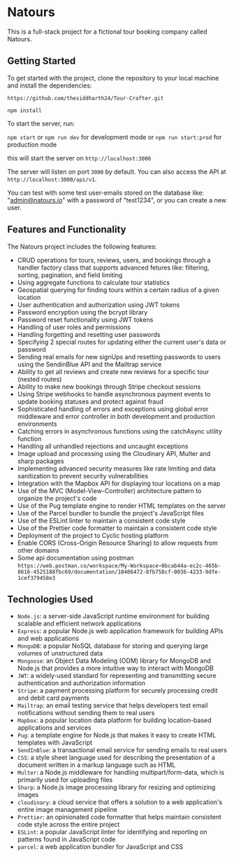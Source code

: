 # Natours

This is a full-stack project for a fictional tour booking company called Natours.

## Getting Started

To get started with the project, clone the repository to your local machine and install the dependencies:

`https://github.com/thesiddharth24/Tour-Crafter.git`

`npm install`

To start the server, run:

`npm start` or `npm run dev` for development mode or `npm run start:prod` for production mode

this will start the server on `http://localhost:3000`

The server will listen on port `3000` by default. You can also access the API at `http://localhost:3000/api/v1`.

You can test with some test user-emails stored on the database like: "admin@natours.io" with a password of "test1234", or you can create a new user.


## Features and Functionality

The Natours project includes the following features:

- CRUD operations for tours, reviews, users, and bookings through a handler factory class that supports advanced fetures like: filtering, sorting, pagination, and field limiting
- Using aggregate functions to calculate tour statistics
- Geospatial querying for finding tours within a certain radius of a given location
- User authentication and authorization using JWT tokens
- Password encryption using the bcrypt library
- Password reset functionality using JWT tokens
- Handling of user roles and permissions
- Handling forgetting and resetting user passwords
- Specifying 2 special routes for updating either the current user's data or password
- Sending real emails for new signUps and resetting passwords to users using the SendinBlue API and the Mailtrap service
- Ability to get all reviews and create new reviews for a specific tour (nested routes)
- Ability to make new bookings through Stripe checkout sessions
- Using Stripe webhooks to handle asynchronous payment events to update booking statuses and protect against fraud
- Sophisticated handling of errors and exceptions using global error middleware and error controller in both development and production environments
- Catching errors in asynchronous functions using the catchAsync utility function
- Handling all unhandled rejections and uncaught exceptions
- Image upload and processing using the Cloudinary API, Multer and sharp packages
- Implementing advanced security measures like rate limiting and data sanitization to prevent security vulnerabilities
- Integration with the Mapbox API for displaying tour locations on a map
- Use of the MVC (Model-View-Controller) architecture pattern to organize the project's code
- Use of the Pug template engine to render HTML templates on the server
- Use of the Parcel bundler to bundle the project's JavaScript files
- Use of the ESLint linter to maintain a consistent code style
- Use of the Prettier code formatter to maintain a consistent code style
- Deployment of the project to Cyclic hosting platform
- Enable CORS (Cross-Origin Resource Sharing) to allow requests from other domains
- Some api documentation using postman
  `https://web.postman.co/workspace/My-Workspace~0bcab44a-ec2c-465b-8616-4525188fbc69/documentation/18406472-8fb758cf-0036-4233-9dfe-1cef379458e3`

## Technologies Used

- `Node.js`: a server-side JavaScript runtime environment for building scalable and efficient network applications
- `Express`: a popular Node.js web application framework for building APIs and web applications
- `MongoDB`: a popular NoSQL database for storing and querying large volumes of unstructured data
- `Mongoose`: an Object Data Modeling (ODM) library for MongoDB and Node.js that provides a more intuitive way to interact with MongoDB
- `JWT`: a widely-used standard for representing and transmitting secure authentication and authorization information
- `Stripe`: a payment processing platform for securely processing credit and debit card payments
- `Mailtrap`: an email testing service that helps developers test email notifications without sending them to real users
- `Mapbox`: a popular location data platform for building location-based applications and services
- `Pug`: a template engine for Node.js that makes it easy to create HTML templates with JavaScript
- `SendInBlue`: a transactional email service for sending emails to real users
- `CSS`: a style sheet language used for describing the presentation of a document written in a markup language such as HTML
- `Multer`: a Node.js middleware for handling multipart/form-data, which is primarily used for uploading files
- `Sharp`: a Node.js image processing library for resizing and optimizing images
- `cloudinary`: a cloud service that offers a solution to a web application's entire image management pipeline
- `Prettier`: an opinionated code formatter that helps maintain consistent code style across the entire project
- `ESLint`: a popular JavaScript linter for identifying and reporting on patterns found in JavaScript code
- `parcel`: a web application bundler for JavaScript and CSS
